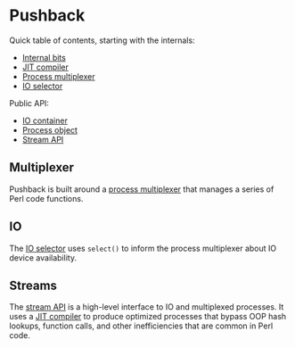 # Pushback
Quick table of contents, starting with the internals:

- [Internal bits](pushback/bits.md)
- [JIT compiler](pushback/jit.md)
- [Process multiplexer](pushback/mux.md)
- [IO selector](pushback/io-select.md)

Public API:

- [IO container](pushback/io.md)
- [Process object](pushback/process.md)
- [Stream API](pushback/stream.md)


## Multiplexer
Pushback is built around a [process multiplexer](pushback/mux.md) that manages a
series of Perl code functions.


## IO
The [IO selector](pushback/io-select.md) uses `select()` to inform the process
multiplexer about IO device availability.


## Streams
The [stream API](pushback/stream.md) is a high-level interface to IO and
multiplexed processes. It uses a [JIT compiler](pushback/jit.md) to produce
optimized processes that bypass OOP hash lookups, function calls, and other
inefficiencies that are common in Perl code.
